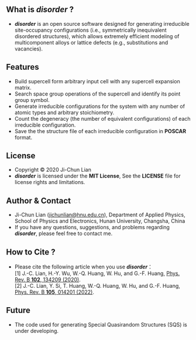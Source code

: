 ## What is ***disorder*** ?
- ***disorder*** is an open source software designed for generating irreducible site-occupancy configurations (i.e., symmetrically inequivalent disordered structures), which allows extremely efficient modeling of multicomponent alloys or lattice defects (e.g., substitutions and vacancies).

## Features
- Build supercell form arbitrary input cell with any supercell expansion matrix.
- Search space group operations of the supercell and identify its point group symbol.
- Generate irreducible configurations for the system with any number of atomic types and arbitrary stoichiometry.
- Count the degeneracy (the number of equivalent configurations) of each irreducible configuration.
- Save the the structure file of each irreducible configuration in **POSCAR** format.

## License
- Copyright © 2020 Ji-Chun Lian
- ***disorder*** is licensed under the **MIT License**, See the **LICENSE** file for license rights and limitations.

## Author & Contact
- Ji-Chun Lian (jichunlian@hnu.edu.cn), Department of Applied Physics, School of Physics and Electronics, Hunan University, Changsha, China
- If you have any questions, suggestions, and problems regarding ***disorder***, please feel free to contact me.

## How to Cite ?
- Please cite the following article when you use ***disorder***：\
[1] J.-C. Lian, H.-Y. Wu, W.-Q. Huang, W. Hu, and G.-F. Huang, [Phys. Rev. B **102**, 134209 (2020)](https://journals.aps.org/prb/abstract/10.1103/PhysRevB.102.134209).\
[2] J.-C. Lian, Y. Si, T. Huang, W.-Q. Huang, W. Hu, and G.-F. Huang, [Phys. Rev. B **105**, 014201 (2022)](https://journals.aps.org/prb/abstract/10.1103/PhysRevB.105.014201).

## Future
- The code used for generating Special Quasirandom Structures (SQS) is under developing.
